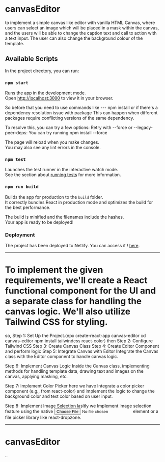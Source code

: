 # canvasEditor
to implement a simple canvas like editor with vanilla HTML Canvas, where users can select an image which will be placed in a mask within the canvas, and the users will be able to change the caption text and call to action with a text input. The user can also change the background colour of the template.

## Available Scripts

In the project directory, you can run:

### `npm start`

Runs the app in the development mode.\
Open [http://localhost:3000](http://localhost:3000) to view it in your browser.

So before that you need to use commands like ---   npm install or if  there's a dependency resolution issue with package 
This can happen when different packages require conflicting versions of the same dependency.

To resolve this, you can try a few options:
Retry with --force or --legacy-peer-deps: You can try running npm install --force

The page will reload when you make changes.\
You may also see any lint errors in the console.

### `npm test`

Launches the test runner in the interactive watch mode.\
See the section about [running tests](https://facebook.github.io/create-react-app/docs/running-tests) for more information.

### `npm run build`

Builds the app for production to the `build` folder.\
It correctly bundles React in production mode and optimizes the build for the best performance.

The build is minified and the filenames include the hashes.\
Your app is ready to be deployed!

### Deployment

The project has been deployed to Netlify. You can access it !
[here](https://664a1e22d8a3d0cf836cbf03--amazing-lamington-bee771.netlify.app/).

-------------------------------------------------------------------------------------------------------------------------------------------------------------------

# To implement the given requirements, we'll create a React functional component for the UI and a separate class for handling the canvas logic. We'll also utilize Tailwind CSS for styling.
so,
Step 1: Set Up the Project.(npx create-react-app canvas-editor
cd canvas-editor
npm install tailwindcss react-color)
then Step 2: Configure Tailwind CSS
Step 3: Create Canvas Class
Step 4: Create Editor Component and perform logic
Step 5: Integrate Canvas with Editor
Integrate the Canvas class with the Editor component to handle canvas logic.

Step 6: Implement Canvas Logic
Inside the Canvas class, implementing methods for handling template data, drawing text and images on the canvas, applying masking, etc.

Step 7: Implement Color Picker
here we have Integrate a color picker component (e.g., from react-color) and implement the logic to change the background color and text color based on user input.

Step 8: Implement Image Selection
lasltly we Implement image selection feature using the native <input type="file"> element or a file picker library like react-dropzone.


-------------
# canvasEditor
..
